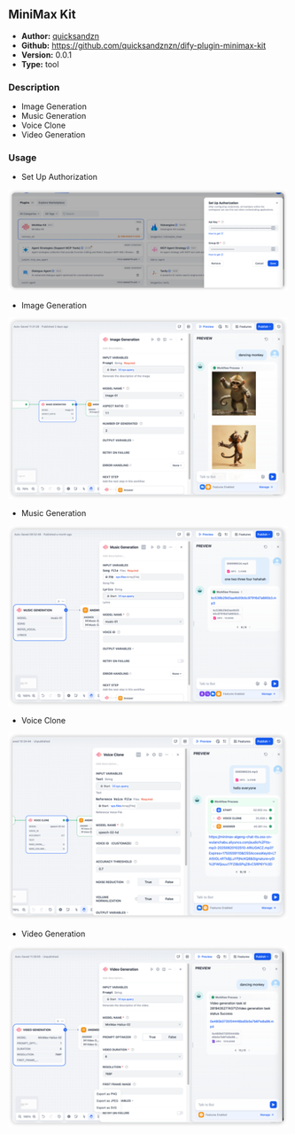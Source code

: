 ## MiniMax Kit

- **Author:** [quicksandzn](https://github.com/quicksandznzn)
- **Github:** https://github.com/quicksandznzn/dify-plugin-minimax-kit
- **Version:** 0.0.1
- **Type:** tool

### Description
- Image Generation
- Music Generation
- Voice Clone
- Video  Generation

### Usage

- Set Up Authorization

![img.png](_assets/img.png)

- Image Generation

![img.png](_assets/image_generation.png)

- Music Generation

![img.png](_assets/music_generation.png)

- Voice Clone

![img.png](_assets/voice_clone.png)

- Video Generation

![img.png](_assets/video_generation.png)

